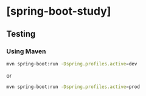 # [spring-boot-study]

## Testing

### Using Maven

``` bash
mvn spring-boot:run -Dspring.profiles.active=dev
```
or

``` bash
mvn spring-boot:run -Dspring.profiles.active=prod
```
